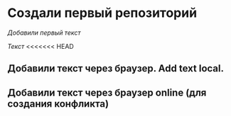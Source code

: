 # Создали первый репозиторий 

*Добавили первый текст*

*Текст*
<<<<<<< HEAD
## Добавили текст через браузер. Add text local.

## Добавили текст через браузер online (для создания конфликта)
